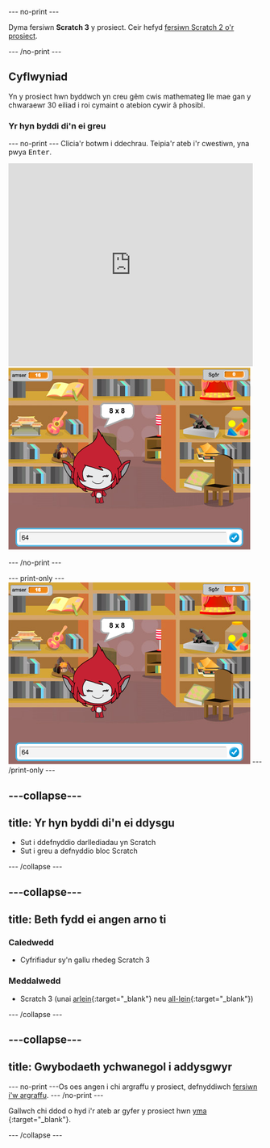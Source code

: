 \--- no-print \---

Dyma fersiwn **Scratch 3** y prosiect. Ceir hefyd [fersiwn Scratch 2 o'r prosiect](https://projects.raspberrypi.org/en/projects/brain-game-scratch2).

\--- /no-print \---

## Cyflwyniad

Yn y prosiect hwn byddwch yn creu gêm cwis mathemateg lle mae gan y chwaraewr 30 eiliad i roi cymaint o atebion cywir â phosibl.

### Yr hyn byddi di'n ei greu

\--- no-print \--- Clicia'r botwm i ddechrau. Teipia'r ateb i'r cwestiwn, yna pwya <kbd>Enter</kbd>.

<div class="scratch-preview">
  <iframe allowtransparency="true" width="485" height="402" src="https://scratch.mit.edu/projects/embed/250234955/?autostart=false" frameborder="0" scrolling="no"></iframe>
  <img src="images/brain-final.png">
</div>

\--- /no-print \---

\--- print-only \--- ![Brain Game](images/brain-final.png) \--- /print-only \---

## \---collapse\---

## title: Yr hyn byddi di'n ei ddysgu

+ Sut i ddefnyddio darllediadau yn Scratch
+ Sut i greu a defnyddio bloc Scratch

\--- /collapse \---

## \---collapse\---

## title: Beth fydd ei angen arno ti

### Caledwedd

+ Cyfrifiadur sy'n gallu rhedeg Scratch 3

### Meddalwedd

+ Scratch 3 (unai [arlein](http://rpf.io/scratchon){:target="_blank"} neu [all-lein](http://rpf.io/scratchoff){:target="_blank"})

\--- /collapse \---

## \---collapse\---

## title: Gwybodaeth ychwanegol i addysgwyr

\--- no-print \---Os oes angen i chi argraffu y prosiect, defnyddiwch [fersiwn i'w argraffu](https://projects.raspberrypi.org/en/projects/brain-game/print). \--- /no-print \---

Gallwch chi ddod o hyd i'r ateb ar gyfer y prosiect hwn [yma ](http://rpf.io/p/en/brain-game-get){:target="_blank"}.

\--- /collapse \---